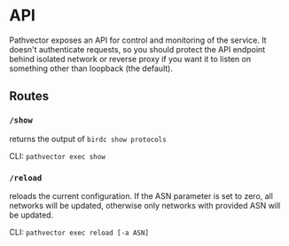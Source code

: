 # API

Pathvector exposes an API for control and monitoring of the service. It doesn't authenticate requests, so you should protect the API endpoint behind isolated network or reverse proxy if you want it to listen on something other than loopback (the default).

## Routes
### `/show`

returns the output of `birdc show protocols`

CLI: `pathvector exec show`

### `/reload`

reloads the current configuration. If the ASN parameter is set to zero, all networks will be updated, otherwise only networks with provided ASN will be updated.

CLI: `pathvector exec reload [-a ASN]`

